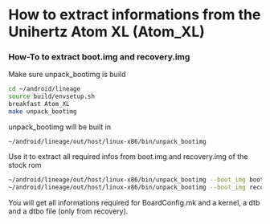How to extract informations from the Unihertz Atom XL (Atom_XL)
=================================================

### How-To to extract boot.img and recovery.img

Make sure unpack_bootimg is build

```bash
cd ~/android/lineage
source build/envsetup.sh
breakfast Atom_XL
make unpack_bootimg
```

unpack_bootimg will be built in

	~/android/lineage/out/host/linux-x86/bin/unpack_bootimg

Use it to extract all required infos from boot.img and recovery.img of the stock rom

```bash
~/android/lineage/out/host/linux-x86/bin/unpack_bootimg --boot_img boot.img --out boot
~/android/lineage/out/host/linux-x86/bin/unpack_bootimg --boot_img recovery.img --out recovery
```

You will get all informations required for BoardConfig.mk and a kernel, a dtb and a dtbo file (only from recovery).
